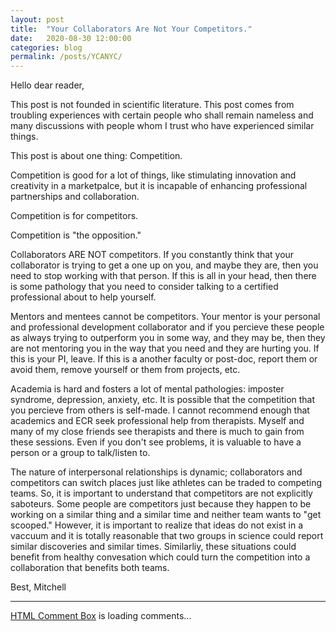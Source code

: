 ```yaml
---
layout: post
title:  "Your Collaborators Are Not Your Competitors."
date:   2020-08-30 12:00:00
categories: blog
permalink: /posts/YCANYC/
---
```

Hello dear reader,

This post is not founded in scientific literature. This post comes from troubling experiences with certain people who shall remain nameless and many discussions with people whom I trust who have experienced similar things.

This post is about one thing: Competition.

Competition is good for a lot of things, like stimulating innovation and creativity in a marketpalce, but it is incapable of enhancing professional partnerships and collaboration.

Competition is for competitors.

Competition is "the opposition."

Collaborators ARE NOT competitors. If you constantly think that your collaborator is trying to get a one up on you, and maybe they are, then you need to stop working with that person. If this is all in your head, then there is some pathology that you need to consider talking to a certified professional about to help yourself.

Mentors and mentees cannot be competitors. Your mentor is your personal and professional development collaborator and if you percieve these people as always trying to outperform you in some way, and they may be, then they are not mentoring you in the way that you need and they are hurting you. If this is your PI, leave. If this is a another faculty or post-doc, report them or avoid them, remove yourself or them from projects, etc. 

Academia is hard and fosters a lot of mental pathologies: imposter syndrome, depression, anxiety, etc. It is possible that the competition that you percieve from others is self-made. I cannot recommend enough that academics and ECR seek professional help from therapists. Myself and many of my close friends see therapists and there is much to gain from these sessions. Even if you don't see problems, it is valuable to have a person or a group to talk/listen to.

The nature of interpersonal relationships is dynamic; collaborators and competitors can switch places just like athletes can be traded to competing teams. So, it is important to understand that competitors are not explicitly saboteurs. Some people are competitors just because they happen to be working on a similar thing and a similar time and neither team wants to "get scooped." However, it is important to realize that ideas do not exist in a vaccuum and it is totally reasonable that two groups in science could report similar discoveries and similar times. Similarliy, these situations could benefit from healthy convesation which could turn the competition into a collaboration that benefits both teams.

Best,
Mitchell

<div>
<hr>
<!-- begin wwww.htmlcommentbox.com -->
 <div id="HCB_comment_box"><a href="http://www.htmlcommentbox.com">HTML Comment Box</a> is loading comments...</div>
 <link rel="stylesheet" type="text/css" href="https://www.htmlcommentbox.com/static/skins/bootstrap/twitter-bootstrap.css?v=0" />
 <script type="text/javascript" id="hcb"> /*<!--*/ if(!window.hcb_user){hcb_user={};} (function(){var s=document.createElement("script"), l=hcb_user.PAGE || (""+window.location).replace(/'/g,"%27"), h="https://www.htmlcommentbox.com";s.setAttribute("type","text/javascript");s.setAttribute("src", h+"/jread?page="+encodeURIComponent(l).replace("+","%2B")+"&mod=%241%24wq1rdBcg%24PA2uM8eZu8ahjVeJqACBr%2F"+"&opts=16862&num=10&ts=1582326793394");if (typeof s!="undefined") document.getElementsByTagName("head")[0].appendChild(s);})(); /*-->*/ </script>
<!-- end www.htmlcommentbox.com -->
</div>
